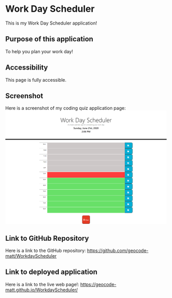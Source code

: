 # Work Day Scheduler

This is my Work Day Scheduler application!


## Purpose of this application

To help you plan your work day!


## Accessibility

This page is fully accessible.


## Screenshot

Here is a screenshot of my coding quiz application page:
<img src="./Assets/screenshot.png">


## Link to GitHub Repository

Here is a link to the GitHub repository:
https://github.com/geocode-matt/WorkdayScheduler


## Link to deployed application

Here is a link to the live web page!:
https://geocode-matt.github.io/WorkdayScheduler/

